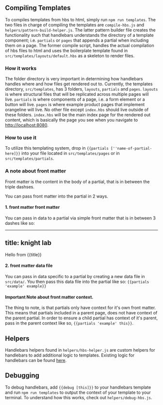 ## Compiling Templates

To compiles templates from hbs to html, simply run `npm run templates`. The two files in charge of compiling the templates are `compile-hbs.js` and `helpers/pattern-build-helper.js`. The latter pattern builder file creates the functionality such that handlebars understands the directory of a template component; i.e. `partials` or `pages` that appends a partial when including them on a page. The former compile script, handles the actual compilation of hbs files to html and uses the boilerplate template found in `src/templates/layouts/default.hbs` as a skeleton to render files.

### How it works
The folder directory is very important in determining how handlebars handles where and how files get rendered out to. Currently, the templates directory, `src/templates`, has 3 folders, `layouts`, `partials` and `pages`. `layouts` is where structural files that will be replicated across multiple pages will live. `partials` is where components of a page, i.e. a form element or a button will live. `pages` is where example product pages that implement orangeline will live. No other file except `index.hbs` should live outside of these folders. `index.hbs` will be the main index page for the rendered out content, which is basically the page you see when you navigate to [http://localhost:8080]().  

### How to use it
To utilize this templating system, drop in `{{partials [''name-of-partial-here]}}` into your file located in `src/templates/pages` or in `src/templates/partials`. 

### A note about front matter
Front matter is the content in the body of a partial, that is in between the triple dashses.

You can pass front matter into the partial in 2 ways.

#### 1. front matter front matter
You can pass in data to a partial via simple front matter that is in between 3 dashes like so:

---
title: knight lab
---
<p>Hello from {{title}}</p>

#### 2. front matter data file
You can pass in data specific to a partial by creating a new data file in `src/data/`. You then pass this data file into the partial like so:
`{{partials 'example' example}}`

#### **Important Note about front matter context.**
The thing to note, is that partials only have context for it's own front matter. This means that partials included in a parent page, does not have context of the parent partial. In order to ensure a child partial has context of it's parent, pass in the parent context like so, `{{partials 'example' this}}`. 

## Helpers 
Handlebars helpers found in `helpers/hbs-helper.js` are custom helpers for handlebars to add additional logic to templates. Existing logic for handlebars can be found [here](http://handlebarsjs.com/block_helpers.html).

## Debugging 
To debug handlebars, add `{{debug [this]}}` to your handlebars template and run `npm run templates` to output the context of your template to your terminal. To understand how this works, check out `helpers/debug-hbs.js`.
